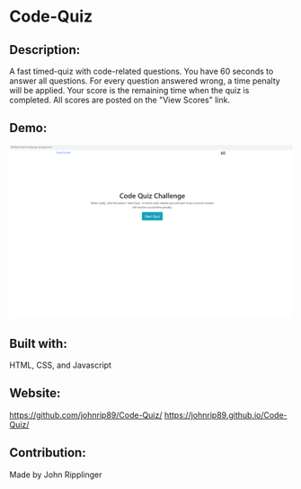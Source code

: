 # Code-Quiz

  ## Description:
  A fast timed-quiz with code-related questions.  You have 60 seconds to answer all questions.  For every question answered wrong, a time penalty will be applied.  Your score is the remaining time when the quiz is completed.  All scores are posted on the "View Scores" link.

  ## Demo:
  ![screenshot](./src/images/screenshot.png) 

  ## Built with:
  HTML, CSS, and Javascript

  ## Website:
  https://github.com/johnrip89/Code-Quiz/
  https://johnrip89.github.io/Code-Quiz/

  ## Contribution:
  Made by John Ripplinger